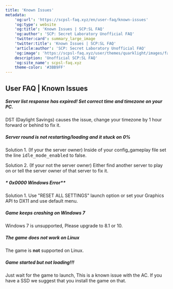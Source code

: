 ```yaml
---
title: 'Known Issues'
metadata:
    'og:url': 'https://scpsl-faq.xyz/en/user-faq/known-issues'
    'og:type': website
    'og:title': 'Known Issues | SCP:SL FAQ'
    'og:author': 'SCP: Secret Laboratory Unofficial FAQ'
    'twitter:card': summary_large_image
    'twitter:title': 'Known Issues | SCP:SL FAQ'
    'article:author': 'SCP: Secret Laboratory Unofficial FAQ'
    'og:image': 'https://scpsl-faq.xyz/user/themes/quarklight/images/favicon.png'
    description: 'Unofficial SCP:SL FAQ'
    'og:site_name': scpsl-faq.xyz
    theme-color: '#3BB9FF'
---
```


<head>
    <script async src="https://arc.io/widget.min.js#fcrqEmJg"></script>
</head>

## User FAQ | Known Issues


##### **Server list response has expired! Set correct time and timezone on your PC.**

DST (Daylight Savings) causes the issue, change your timezone by 1 hour forward or behind to fix it.


##### **Server round is not restarting/loading and it stuck on 0%**

Solution 1. (If your the server owner) Inside of your config_gameplay file set the line <kbd>idle_mode_enabled</kbd> to false.

Solution 2. (If your not the server owner) Either find another server to play on or tell the server owner of that server to fix it.
 
##### * 0x0000 Windows Error**


Solution 1. Use "RESET ALL SETTINGS" launch option or set your Graphics API to DX11 and use default menu.

##### **Game keeps crashing on Windows 7**


Windows 7 is unsupported, Please upgrade to 8.1 or 10.

##### **The game does not work on Linux**


The game is **not** supported on Linux.


##### **Game started but not loading!!!**

Just wait for the game to launch, This is a known issue with the AC. If you have a SSD we suggest that you install the game on that.
